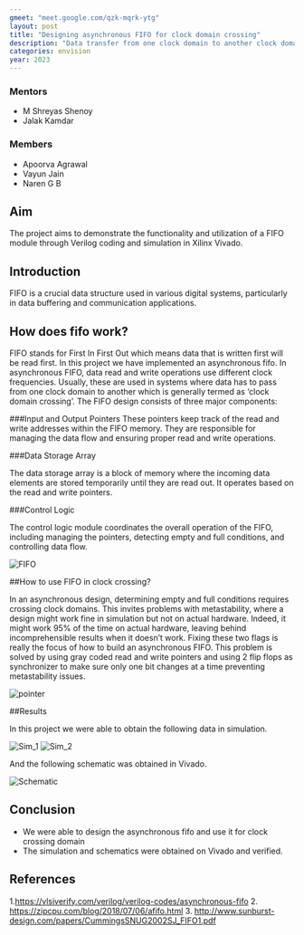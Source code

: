 ```yaml
---
gmeet: "meet.google.com/qzk-mqrk-ytg"
layout: post
title: "Designing asynchronous FIFO for clock domain crossing"
description: "Data transfer from one clock domain to another clock domain with FIFO"
categories: envision
year: 2023
---
```



### Mentors

- M Shreyas Shenoy
- Jalak Kamdar

### Members

- Apoorva Agrawal
- Vayun Jain
- Naren G B

## Aim

The project aims to demonstrate the functionality and utilization of a FIFO module through Verilog coding and simulation in Xilinx Vivado.

## Introduction

FIFO is a crucial data structure used in various digital systems, particularly in data buffering and communication applications. 

## How does fifo work?

FIFO stands for First In First Out which means data that is written first will be read first. In this project we have implemented an asynchronous fifo. In asynchronous FIFO, data read and write operations use different clock frequencies. Usually, these are used in systems where data has to pass from one clock domain to another which is generally termed as ‘clock domain crossing’. The FIFO design consists of three major components: 

###Input and Output Pointers
These pointers keep track of the read and write addresses within the FIFO memory. They are responsible for managing the data flow and ensuring proper read and write operations.

###Data Storage Array

The data storage array is a block of memory where the incoming data elements are stored temporarily until they are read out. It operates based on the read and write pointers.

###Control Logic

The control logic module coordinates the overall operation of the FIFO, including managing the pointers, detecting empty and full conditions, and controlling data flow.


![FIFO](/virtual-expo/assets/img/envision/diode/designing-asynchronous-fifo-for-clock-domain-crossing/FIFO.gif)

##How to use FIFO in clock crossing?

In an asynchronous design, determining empty and full conditions requires crossing clock domains. This invites problems with metastability, where a design might work fine in simulation but not on actual hardware. Indeed, it might work 95% of the time on actual hardware, leaving behind incomprehensible results when it doesn’t work. Fixing these two flags is really the focus of how to build an asynchronous FIFO. This problem is solved by using gray coded read and write pointers and using 2 flip flops as synchronizer to make sure only one bit changes at a time preventing metastability issues. 

![pointer](/virtual-expo/assets/img/envision/diode/designing-asynchronous-fifo-for-clock-domain-crossing/pointer.svg)


##Results

In this project we were able to obtain the following data in simulation.

![Sim_1](/virtual-expo/assets/img/envision/diode/designing-asynchronous-fifo-for-clock-domain-crossing/Sim_1.png)
![Sim_2](/virtual-expo/assets/img/envision/diode/designing-asynchronous-fifo-for-clock-domain-crossing/Sim_2.png)

And the following schematic was obtained in Vivado.

![Schematic](/virtual-expo/assets/img/envision/diode/designing-asynchronous-fifo-for-clock-domain-crossing/Schematic.png)

## Conclusion

- We were able to design the asynchronous fifo and use it for clock crossing domain
- The simulation and schematics were obtained on Vivado and verified.

## References

1.https://vlsiverify.com/verilog/verilog-codes/asynchronous-fifo
2. https://zipcpu.com/blog/2018/07/06/afifo.html
3. http://www.sunburst-design.com/papers/CummingsSNUG2002SJ_FIFO1.pdf
